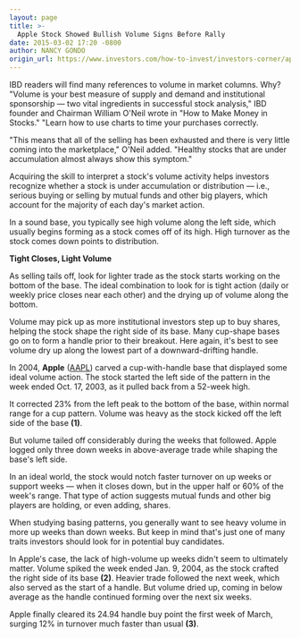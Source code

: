 ```yaml
---
layout: page
title: >-
  Apple Stock Showed Bullish Volume Signs Before Rally
date: 2015-03-02 17:20 -0800
author: NANCY GONDO
origin_url: https://www.investors.com/how-to-invest/investors-corner/apple-showed-bullish-volume-signs/
---
```


IBD readers will find many references to volume in market columns. Why? "Volume is your best measure of supply and demand and institutional sponsorship — two vital ingredients in successful stock analysis," IBD founder and Chairman William O'Neil wrote in "How to Make Money in Stocks." "Learn how to use charts to time your purchases correctly.

"This means that all of the selling has been exhausted and there is very little coming into the marketplace," O'Neil added. "Healthy stocks that are under accumulation almost always show this symptom."

Acquiring the skill to interpret a stock's volume activity helps investors recognize whether a stock is under accumulation or distribution — i.e., serious buying or selling by mutual funds and other big players, which account for the majority of each day's market action.

In a sound base, you typically see high volume along the left side, which usually begins forming as a stock comes off of its high. High turnover as the stock comes down points to distribution.

**Tight Closes, Light Volume**

As selling tails off, look for lighter trade as the stock starts working on the bottom of the base. The ideal combination to look for is tight action (daily or weekly price closes near each other) and the drying up of volume along the bottom.

Volume may pick up as more institutional investors step up to buy shares, helping the stock shape the right side of its base. Many cup-shape bases go on to form a handle prior to their breakout. Here again, it's best to see volume dry up along the lowest part of a downward-drifting handle.

In 2004, **Apple** ([AAPL](https://research.investors.com/quote.aspx?symbol=AAPL)) carved a cup-with-handle base that displayed some ideal volume action. The stock started the left side of the pattern in the week ended Oct. 17, 2003, as it pulled back from a 52-week high.

It corrected 23% from the left peak to the bottom of the base, within normal range for a cup pattern. Volume was heavy as the stock kicked off the left side of the base **(1)**.

But volume tailed off considerably during the weeks that followed. Apple logged only three down weeks in above-average trade while shaping the base's left side.

In an ideal world, the stock would notch faster turnover on up weeks or support weeks — when it closes down, but in the upper half or 60% of the week's range. That type of action suggests mutual funds and other big players are holding, or even adding, shares.

When studying basing patterns, you generally want to see heavy volume in more up weeks than down weeks. But keep in mind that's just one of many traits investors should look for in potential buy candidates.

In Apple's case, the lack of high-volume up weeks didn't seem to ultimately matter. Volume spiked the week ended Jan. 9, 2004, as the stock crafted the right side of its base **(2)**. Heavier trade followed the next week, which also served as the start of a handle. But volume dried up, coming in below average as the handle continued forming over the next six weeks.

Apple finally cleared its 24.94 handle buy point the first week of March, surging 12% in turnover much faster than usual **(3)**.
